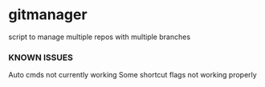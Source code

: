 # gitmanager
script to manage multiple repos with multiple branches



### KNOWN ISSUES
Auto cmds not currently working
Some shortcut flags not working properly


